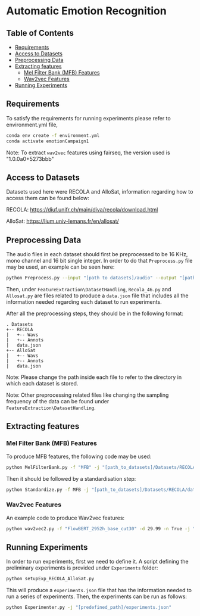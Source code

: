 # Automatic Emotion Recognition

## Table of Contents  
  * [Requirements](#Requirements)
  * [Access to Datasets](#Access)
  * [Preprocessing Data](#Preprocessing)
  * [Extracting features](#Features)
    * [Mel Filter Bank (MFB) Features](#MFB)
    * [Wav2vec Features](#Wav2vec)
  * [Running Experiments](#Experiments)


<a name="Requirements"></a>
## Requirements

To satisfy the requirements for running experiments please refer to environment.yml file,

```bash
conda env create -f environment.yml
conda activate emotionCampaign1
```

Note: To extract `wav2vec` features using fairseq, the version used is "1.0.0a0+5273bbb"


<a name="Access"></a>
## Access to Datasets

Datasets used here were RECOLA and AlloSat, information regarding how to access them can be found below:

RECOLA: https://diuf.unifr.ch/main/diva/recola/download.html

AlloSat: https://lium.univ-lemans.fr/en/allosat/


<a name="Preprocessing"></a>
## Preprocessing Data

The audio files in each dataset should first be preprocessed to be 16 KHz, mono channel and 16 bit single integer. In order to do that `Preprocess.py` file may be used, an example can be seen here:

```bash
python Preprocess.py --input "[path to datasets]/audio" --output "[path to datasets]/AlloSat/Wavs"
```

Then, under `FeatureExtraction\DatasetHandling`, `Recola_46.py` and `Allosat.py` are files related to produce a `data.json` file that includes all the information needed regarding each dataset to run experiments. 

After all the preprocessing steps, they should be in the following format:

```
. Datasets
+-- RECOLA
|	+-- Wavs
|	+-- Annots
|	data.json
+-- AlloSat
|	+-- Wavs
|	+-- Annots
|	data.json
```

Note: Please change the path inside each file to refer to the directory in which each dataset is stored.

Note: Other preprocessing related files like changing the sampling frequency of the data can be found under `FeatureExtraction\DatasetHandling`.


<a name="Features"></a>
## Extracting features

<a name="MFB"></a>
### Mel Filter Bank (MFB) Features

To produce MFB features, the following code may be used:

```bash
python MelFilterBank.py -f "MFB" -j "[path_to_datasets]/Datasets/RECOLA/data.json"
```

Then it should be followed by a standardisation step:

```bash
python Standardize.py -f MFB -j "[path_to_datasets]/Datasets/RECOLA/data.json"
```

<a name="Wav2vec"></a>
### Wav2vec Features

An example code to produce Wav2vec features:

```bash
python wav2vec2.py -f "FlowBERT_2952h_base_cut30" -d 29.99 -n True -j "[path_to_datasets]/Datasets/RECOLA/data.json" -m "[path_to_wav2vec_models]/Models/FlowBERT_2952h_base.pt"
```


<a name="Experiments"></a>
## Running Experiments

In order to run experiments, first we need to define it. A script defining the preliminary experiments is provided under `Experiments` folder:

```bash
python setupExp_RECOLA_AlloSat.py
```

This will produce a `experiments.json` file that has the information needed to run a series of experiments. Then, the experiments can be run as follows: 

```bash
python Experimenter.py -j "[predefined_path]/experiments.json"
```

